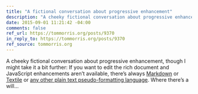 ```yaml
---
title: "A fictional conversation about progressive enhancement"
description: "A cheeky fictional conversation about progressive enhancement, though I might take it a bit further…"
date: 2015-09-01 11:21:42 -04:00
comments: false
ref_url: https://tommorris.org/posts/9370
in_reply_to: https://tommorris.org/posts/9370
ref_source: tommorris.org
---
```


A cheeky fictional conversation about progressive enhancement, though I might take it a bit further: If you want to edit the rich document and JavaScript enhancements aren’t available, there’s always [Markdown](http://daringfireball.net/projects/markdown/) or [Textile](http://redcloth.org/hobix.com/textile/) or [any other plain text pseudo-formatting language](https://en.wikipedia.org/wiki/Lightweight_markup_language#Types). Where there’s a will…